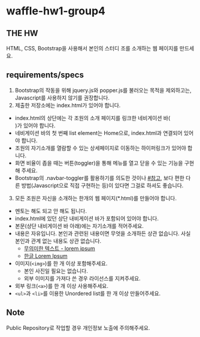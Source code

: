 # waffle-hw1-group4

## THE HW

HTML, CSS, Bootstrap을 사용해서 본인의 스터디 조를 소개하는 웹 페이지를 만드세요.

## requirements/specs

1. Bootstrap의 작동을 위해 jquery.js와 popper.js를 불러오는 목적을 제외하고는, Javascript를 사용하지 않기를 권장합니다.
2. 제출한 저장소에는 index.html가 있어야 합니다.
  * index.html의 상단에는 각 조원의 소개 페이지를 링크한 네비게이션 바(<nav>)가 있어야 합니다.
  * 네비게이션 바의 첫 번째 list element는 Home으로, index.html과 연결되어 있어야 합니다.
  * 조원의 자기소개를 열람할 수 있는 상세페이지로 이동하는 하이퍼링크가 있어야 합니다.
  * 화면 비율이 좁을 때는 버튼(toggler)을 통해 메뉴를 열고 닫을 수 있는 기능을 구현해 주세요.
  * Bootstrap의 .navbar-toggler를 활용하기를 의도한 것이나 [#참고](https://getbootstrap.com/docs/4.0/components/navbar/#nav), 보다 편한 다른 방법(Javascript으로 직접 구현하는 등)이 있다면 그걸로 하셔도 좋습니다.
3. 모든 조원은 자신을 소개하는 한개의 웹 페이지(*.html)를 만들어야 합니다.
  * 멘토는 해도 되고 안 해도 됩니다.
  * index.html에 있던 상단 내비게이션 바가 포함되어 있어야 합니다.
  * 본문(상단 내비게이션 바 아래)에는 자기소개를 적어주세요.
  * 내용은 자유입니다. 본인과 관련된 내용이면 무엇을 소개하든 상관 없습니다. 사실 본인과 관계 없는 내용도 상관 없습니다.
    * [무의미한 텍스트 - lorem ipsum](https://www.lipsum.com/)
    * [한글 Lorem Ipsum](http://guny.kr/stuff/klorem/)
  * 이미지(`<img>`)를 한 개 이상 포함해주세요.
    * 본인 사진일 필요는 없습니다.
    * 외부 이미지를 가져다 쓴 경우 라이선스를 지켜주세요.
  * 외부 링크(`<a>`)를 한 개 이상 사용해주세요.
  * `<ul>`과 `<li>`를 이용한 Unordered list를 한 개 이상 만들어주세요.


## Note
Public Repository로 작업할 경우 개인정보 노출에 주의해주세요.
